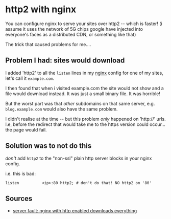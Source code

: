 ﻿# http2 with nginx

You can configure nginx to serve your sites over http2 -- which is faster! (i assume it uses the network of 5G chips google have injected into everyone's faces as a distributed CDN, or something like that)

The trick that caused problems for me....

## Problem I had: sites would download

I added 'http2' to all the `listen` lines in my [nginx](../linux/nginx.md) config for one of my sites, let's call it `example.com`.

I then found that when i visited example.com the site would not show and a file would download instead. It was just a small binary file. It was horrible!

But the worst part was that *other* subdomains on that same server, e.g. `blog.example.com` would also have the same problem.

I didn't realise at the time -- but this problem *only* happened on 'http://' urls. I.e, before the redirect that would take me to the https version could occur... the page would fail.

## Solution was to not do this

*don't* add `http2` to the "non-ssl" plain http server blocks in your nginx config.

i.e. this is bad:

	listen          <ip>:80 http2; # don't do that! NO http2 on '80'

## Sources

- [server fault: nginx with http enabled downloads everything](https://serverfault.com/questions/741191/nginx-with-http2-enabled-downloads-everything/741201)
